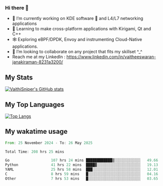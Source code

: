 ### Hi there 👋

- 🔭 I’m currently working on KDE software 💓 and L4/L7 networking applications 
- 📖 Learning to make cross-platform applications with Kirigami, Qt and C++
- 🕸️ Exploring eBPF/DPDK, Envoy and instrumenting Cloud-Native applications. 
- 👯 I’m looking to collaborate on any project that fits my skillset ^_^
- Reach me at my LinkedIn : https://www.linkedin.com/in/vaitheeswaran-janakiraman-8231a3200/

## My Stats
[![VaithiSniper's GitHub stats](https://github-readme-stats.vercel.app/api?username=VaithiSniper&hide=stars&theme=radical)](https://github.com/anuraghazra/github-readme-stats)

## My Top Languages

[![Top Langs](https://github-readme-stats.vercel.app/api/top-langs/?username=VaithiSniper&layout=compact)](https://github.com/anuraghazra/github-readme-stats)

## My wakatime usage

<!--START_SECTION:waka-->

```rust
From: 25 November 2024 - To: 26 May 2025

Total Time: 208 hrs 25 mins

Go                   107 hrs 24 mins ████████████▒░░░░░░░░░░░░   49.66 %
Python               41 hrs 22 mins  ████▓░░░░░░░░░░░░░░░░░░░░   19.13 %
YAML                 25 hrs 58 mins  ███░░░░░░░░░░░░░░░░░░░░░░   12.01 %
C                    8 hrs 59 mins   █░░░░░░░░░░░░░░░░░░░░░░░░   04.16 %
Other                7 hrs 53 mins   █░░░░░░░░░░░░░░░░░░░░░░░░   03.65 %
```

<!--END_SECTION:waka-->
